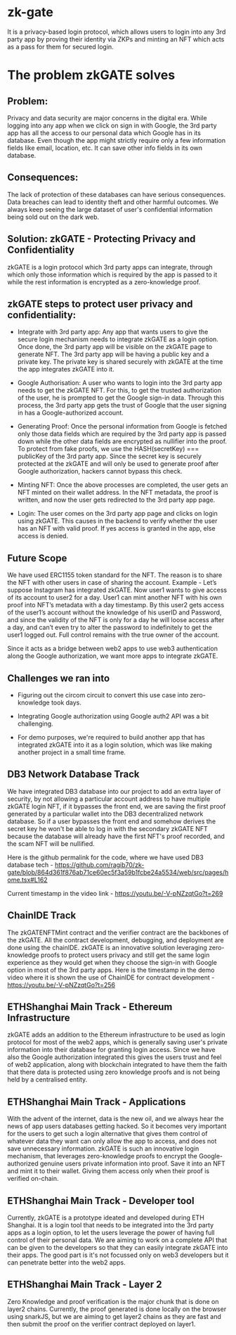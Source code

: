 # zk-gate

It is a privacy-based login protocol, which allows users to login into any 3rd party app by proving their identity via ZKPs and minting an NFT which acts as a pass for them for secured login.

# The problem zkGATE solves

## Problem:

Privacy and data security are major concerns in the digital era. While logging into any app when we click on sign in with Google, the 3rd party app has all the access to our personal data which Google has in its database. Even though the app might strictly require only a few information fields like email, location, etc. It can save other info fields in its own database.

## Consequences:

The lack of protection of these databases can have serious consequences. Data breaches can lead to identity theft and other harmful outcomes. We always keep seeing the large dataset of user's confidential information being sold out on the dark web.

## Solution: zkGATE - Protecting Privacy and Confidentiality

zkGATE is a login protocol which 3rd party apps can integrate, through which only those information which is required by the app is passed to it while the rest information is encrypted as a zero-knowledge proof. 

## zkGATE steps to protect user privacy and confidentiality:

* Integrate with 3rd party app: Any app that wants users to give the secure login mechanism needs to integrate zkGATE as a login option. Once done, the 3rd party app will be visible on the zkGATE page to generate NFT. The 3rd party app will be having a public key and a private key. The private key is shared securely with zkGATE at the time the app integrates zkGATE into it.  

* Google Authorisation: A user who wants to login into the 3rd party app needs to get the zkGATE NFT. For this, to get the trusted authorization of the user, he is prompted to get the Google sign-in data. Through this process, the 3rd party app gets the trust of Google that the user signing in has a Google-authorized account.

* Generating Proof: Once the personal information from Google is fetched only those data fields which are required by the 3rd party app is passed down while the other data fields are encrypted as nullifier into the proof. To protect from fake proofs, we use the HASH(secretKey) === publicKey of the 3rd party app. Since the secret key is securely protected at the zkGATE and will only be used to generate proof after Google authorization, hackers cannot bypass this check.

* Minting NFT: Once the above processes are completed, the user gets an NFT minted on their wallet address. In the NFT metadata, the proof is written, and now the user gets redirected to the 3rd party app page.

* Login: The user comes on the 3rd party app page and clicks on login using zkGATE. This causes in the backend to verify whether the user has an NFT with valid proof. If yes access is granted in the app, else access is denied. 

## Future Scope

We have used ERC1155 token standard for the NFT. The reason is to share the NFT with other users in case of sharing the account.
Example - Let’s suppose Instagram has integrated zkGATE. Now user1 wants to give access of its account to user2 for a day. User1 can mint another NFT with his own proof into NFT’s metadata with a day timestamp. By this user2 gets access of the user1’s account without the knowledge of his userID and Password, and since the validity of the NFT is only for a day he will loose access after a day, and can’t even try to alter the password to indefinitely to get the user1 logged out. Full control remains with the true owner of the account.

Since it acts as a bridge between web2 apps to use web3 authentication along the Google authorization, we want more apps to integrate zkGATE.

## Challenges we ran into

* Figuring out the circom circuit to convert this use case into zero-knowledge took days.

* Integrating Google authorization using Google auth2 API was a bit challenging.

* For demo purposes, we're required to build another app that has integrated zkGATE into it as a login solution, which was like making another project in a small time frame.

## DB3 Network Database Track

We have integrated DB3 database into our project to add an extra layer of security, by not allowing a particular account address to have multiple zkGATE login NFT, if it bypasses the front end, we are saving the first proof generated by a particular wallet into the DB3 decentralized network database. So if a user bypasses the front end and somehow derives the secret key he won't be able to log in with the secondary zkGATE NFT because the database will already have the first NFT's proof recorded, and the scam NFT will be nullified.

Here is the github permalink for the code, where we have used DB3 database tech - https://github.com/ragib70/zk-gate/blob/864d361f876ab71ce60ec5f3a59b1fcbe24a5534/web/src/pages/home.tsx#L162

Current timestamp in the video link - https://youtu.be/-V-pNZzqtGo?t=269

## ChainIDE Track

The zkGATENFTMint contract and the verifier contract are the backbones of the zkGATE. All the contract development, debugging, and deployment are done using the chainIDE. zkGATE is an innovative solution leveraging zero-knowledge proofs to protect users privacy and still get the same login experience as they would get when they choose the sign-in with Google option in most of the 3rd party apps. Here is the timestamp in the demo video where it is shown the use of ChainIDE for contract development - https://youtu.be/-V-pNZzqtGo?t=256

## ETHShanghai Main Track - Ethereum Infrastructure

zkGATE adds an addition to the Ethereum infrastructure to be used as login protocol for most of the web2 apps, which is generally saving user's private information into their database for granting login access. Since we have also the Google authorization integrated this gives the users trust and feel of web2 application, along with blockchain integrated to have them the faith that there data is protected using zero knowledge proofs and is not being held by a centralised entity.

## ETHShanghai Main Track - Applications

With the advent of the internet, data is the new oil, and we always hear the news of app users databases getting hacked. So it becomes very important for the users to get such a login alternative that gives them control of whatever data they want can only allow the app to access, and does not save unnecessary information. zkGATE is such an innovative login mechanism, that leverages zero-knowledge proofs to encrypt the Google-authorized genuine users private information into proof. Save it into an NFT and mint it to their wallet. Giving them access only when their proof is verified on-chain.

## ETHShanghai Main Track - Developer tool

Currently,  zkGATE is a prototype ideated and developed during ETH Shanghai. It is a login tool that needs to be integrated into the 3rd party apps as a login option, to let the users leverage the power of having full control of their personal data. We are aiming to work on a complete API that can be given to the developers so that they can easily integrate zkGATE into their apps. The good part is it's not focussed only on web3 developers but it can penetrate better into the web2 apps.

## ETHShanghai Main Track - Layer 2

Zero Knowledge and proof verification is the major chunk that is done on layer2 chains. Currently, the proof generated is done locally on the browser using snarkJS, but we are aiming to get layer2 chains as they are fast and then submit the proof on the verifier contract deployed on layer1.

